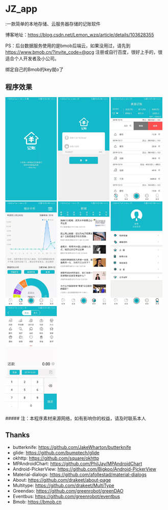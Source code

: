 # JZ_app

:一款简单的本地存储、云服务器存储的记账软件

博客地址：https://blog.csdn.net/Lemon_wzq/article/details/103628355


PS：后台数据服务使用的是bmob后端云，如果没用过，请先到 https://www.bmob.cn/?invite_code=@qcg 注册或自行百度，很好上手的，很适合个人开发者及小公司。

绑定自己的Bmob的key就o了

## 程序效果
<p>
<img width="32%" src="app/src/main/res/mipmap-hdpi/1.jpg"/>
<img width="32%" src="app/src/main/res/mipmap-hdpi/2.jpg"/>
<img width="32%" src="app/src/main/res/mipmap-hdpi/3.jpg"/>
<img width="32%" src="app/src/main/res/mipmap-hdpi/4.jpg"/>
<img width="32%" src="app/src/main/res/mipmap-hdpi/5.jpg"/>
<img width="32%" src="app/src/main/res/mipmap-hdpi/6.jpg"/>
<img width="32%" src="app/src/main/res/mipmap-hdpi/7.jpg"/>

</p>
##### 注：本程序素材来源网络，如有影响你的权益，请及时联系本人


## Thanks
- butterknife: https://github.com/JakeWharton/butterknife
- glide: https://github.com/bumptech/glide
- okhttp: https://github.com/square/okhttp
- MPAndroidChart: https://github.com/PhilJay/MPAndroidChart
- Android-PickerView: https://github.com/Bigkoo/Android-PickerView
- Material-dialogs: https://github.com/afollestad/material-dialogs
- About: https://github.com/drakeet/about-page
- Multitype: https://github.com/drakeet/MultiType
- Greendao: https://github.com/greenrobot/greenDAO
- Eventbus: https://github.com/greenrobot/eventbus
- Bmob: https://bmob.cn
